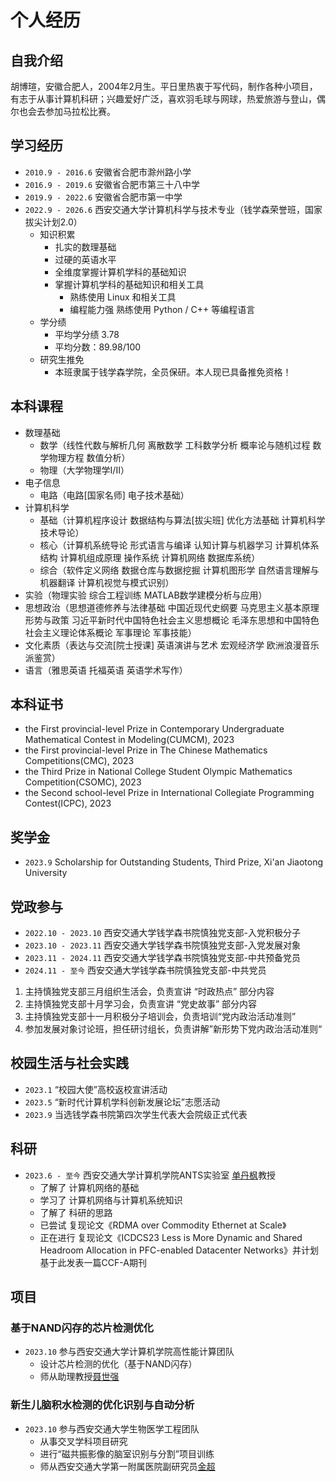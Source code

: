 # 个人经历

## 自我介绍
胡博瑄，安徽合肥人，2004年2月生。平日里热衷于写代码，制作各种小项目，有志于从事计算机科研；兴趣爱好广泛，喜欢羽毛球与网球，热爱旅游与登山，偶尔也会去参加马拉松比赛。

## 学习经历
- `2010.9 - 2016.6` 安徽省合肥市滁州路小学
- `2016.9 - 2019.6` 安徽省合肥市第三十八中学
- `2019.9 - 2022.6` 安徽省合肥市第一中学
- `2022.9 - 2026.6` 西安交通大学计算机科学与技术专业（钱学森荣誉班，国家拔尖计划2.0）
    - 知识积累
        - 扎实的数理基础
        - 过硬的英语水平
        - 全维度掌握计算机学科的基础知识
        - 掌握计算机学科的基础知识和相关工具
            - 熟练使用 Linux 和相关工具
            - 编程能力强  熟练使用 Python / C++ 等编程语言
    - 学分绩
        - 平均学分绩 3.78
        - 平均分数：89.98/100
    - 研究生推免
        - 本班隶属于钱学森学院，全员保研。本人现已具备推免资格！
    
## 本科课程
- 数理基础
    - 数学（线性代数与解析几何 离散数学 工科数学分析 概率论与随机过程 数学物理方程 数值分析）
    - 物理（大学物理学I/II）
- 电子信息
    - 电路（电路[国家名师] 电子技术基础）
- 计算机科学
    - 基础（计算机程序设计 数据结构与算法[拔尖班] 优化方法基础 计算机科学技术导论）
    - 核心（计算机系统导论 形式语言与编译 认知计算与机器学习 计算机体系结构 计算机组成原理 操作系统 计算机网络 数据库系统）
    - 综合（软件定义网络 数据仓库与数据挖掘 计算机图形学 自然语言理解与机器翻译 计算机视觉与模式识别）
- 实验（物理实验 综合工程训练 MATLAB数学建模分析与应用）
- 思想政治（思想道德修养与法律基础 中国近现代史纲要 马克思主义基本原理 形势与政策 习近平新时代中国特色社会主义思想概论 毛泽东思想和中国特色社会主义理论体系概论 军事理论 军事技能）
- 文化素质（表达与交流[院士授课] 英语演讲与艺术 宏观经济学 欧洲浪漫音乐派鉴赏）
- 语言（雅思英语 托福英语 英语学术写作）

## 本科证书
- the First provincial-level Prize in Contemporary Undergraduate Mathematical Contest in Modeling(CUMCM), 2023
- the First provincial-level Prize in The Chinese Mathematics Competitions(CMC), 2023 
- the Third Prize in National College Student Olympic Mathematics Competition(CSOMC), 2023
- the Second school-level Prize in International Collegiate Programming Contest(ICPC), 2023

## 奖学金
- `2023.9` Scholarship for Outstanding Students, Third Prize, Xi'an Jiaotong University

## 党政参与
- `2022.10 - 2023.10` 西安交通大学钱学森书院慎独党支部-入党积极分子 
- `2023.10 - 2023.11` 西安交通大学钱学森书院慎独党支部-入党发展对象
- `2023.11 - 2024.11` 西安交通大学钱学森书院慎独党支部-中共预备党员
- `2024.11 - 至今` 西安交通大学钱学森书院慎独党支部-中共党员

1. 主持慎独党支部三月组织生活会，负责宣讲 “时政热点” 部分内容
2. 主持慎独党支部十月学习会，负责宣讲 “党史故事” 部分内容
3. 主持慎独党支部十一月积极分子培训会，负责培训“党内政治活动准则”
4. 参加发展对象讨论班，担任研讨组长，负责讲解”新形势下党内政治活动准则“

## 校园生活与社会实践
- `2023.1` “校园大使”高校返校宣讲活动
- `2023.5` “新时代计算机学科创新发展论坛”志愿活动
- `2023.9` 当选钱学森书院第四次学生代表大会院级正式代表

## 科研
- `2023.6 - 至今` 西安交通大学计算机学院ANTS实验室 [单丹枫](https://dfshan.github.io)教授
    - 了解了 计算机网络的基础
    - 学习了 计算机网络与计算机系统知识
    - 了解了 科研的思路
    - 已尝试 复现论文《RDMA over Commodity Ethernet at Scale》
    - 正在进行 复现论文《ICDCS23 Less is More Dynamic and Shared Headroom Allocation in PFC-enabled Datacenter Networks》并计划基于此发表一篇CCF-A期刊

## 项目

### 基于NAND闪存的芯片检测优化

- `2023.10` 参与西安交通大学计算机学院高性能计算团队 
    - 设计芯片检测的优化（基于NAND闪存）
    - 师从助理教授[聂世强](https://gr.xjtu.edu.cn/en/web/shiqiang/home?p_p_id=com_liferay_login_web_portlet_LoginPortlet&p_p_lifecycle=0&p_p_state=normal&p_p_state_rcv=1)

### 新生儿脑积水检测的优化识别与自动分析
- `2023.10` 参与西安交通大学生物医学工程团队
    - 从事交叉学科项目研究
    - 进行“磁共振影像的脑室识别与分割”项目训练
    - 师从西安交通大学第一附属医院副研究员[金超](http://medgs.xjtu.edu.cn/info/1366/10086.htm)